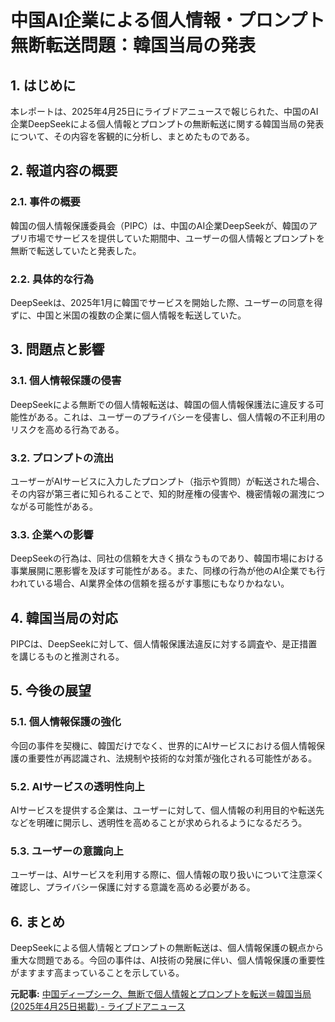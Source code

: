 # 中国AI企業による個人情報・プロンプト無断転送問題：韓国当局の発表

## 1. はじめに

本レポートは、2025年4月25日にライブドアニュースで報じられた、中国のAI企業DeepSeekによる個人情報とプロンプトの無断転送に関する韓国当局の発表について、その内容を客観的に分析し、まとめたものである。

## 2. 報道内容の概要

### 2.1. 事件の概要

韓国の個人情報保護委員会（PIPC）は、中国のAI企業DeepSeekが、韓国のアプリ市場でサービスを提供していた期間中、ユーザーの個人情報とプロンプトを無断で転送していたと発表した。

### 2.2. 具体的な行為

DeepSeekは、2025年1月に韓国でサービスを開始した際、ユーザーの同意を得ずに、中国と米国の複数の企業に個人情報を転送していた。

## 3. 問題点と影響

### 3.1. 個人情報保護の侵害

DeepSeekによる無断での個人情報転送は、韓国の個人情報保護法に違反する可能性がある。これは、ユーザーのプライバシーを侵害し、個人情報の不正利用のリスクを高める行為である。

### 3.2. プロンプトの流出

ユーザーがAIサービスに入力したプロンプト（指示や質問）が転送された場合、その内容が第三者に知られることで、知的財産権の侵害や、機密情報の漏洩につながる可能性がある。

### 3.3. 企業への影響

DeepSeekの行為は、同社の信頼を大きく損なうものであり、韓国市場における事業展開に悪影響を及ぼす可能性がある。また、同様の行為が他のAI企業でも行われている場合、AI業界全体の信頼を揺るがす事態にもなりかねない。

## 4. 韓国当局の対応

PIPCは、DeepSeekに対して、個人情報保護法違反に対する調査や、是正措置を講じるものと推測される。

## 5. 今後の展望

### 5.1. 個人情報保護の強化

今回の事件を契機に、韓国だけでなく、世界的にAIサービスにおける個人情報保護の重要性が再認識され、法規制や技術的な対策が強化される可能性がある。

### 5.2. AIサービスの透明性向上

AIサービスを提供する企業は、ユーザーに対して、個人情報の利用目的や転送先などを明確に開示し、透明性を高めることが求められるようになるだろう。

### 5.3. ユーザーの意識向上

ユーザーは、AIサービスを利用する際に、個人情報の取り扱いについて注意深く確認し、プライバシー保護に対する意識を高める必要がある。

## 6. まとめ

DeepSeekによる個人情報とプロンプトの無断転送は、個人情報保護の観点から重大な問題である。今回の事件は、AI技術の発展に伴い、個人情報保護の重要性がますます高まっていることを示している。



**元記事:** [中国ディープシーク、無断で個人情報とプロンプトを転送＝韓国当局 (2025年4月25日掲載) - ライブドアニュース](https://news.livedoor.com/topics/detail/28629081/)